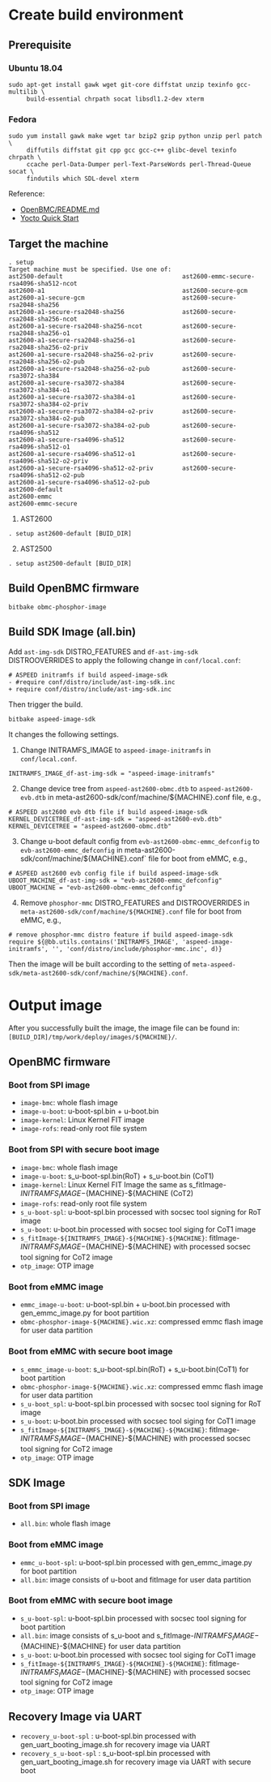 # Create build environment
## Prerequisite
### Ubuntu 18.04
```
sudo apt-get install gawk wget git-core diffstat unzip texinfo gcc-multilib \
     build-essential chrpath socat libsdl1.2-dev xterm
```

### Fedora
```
sudo yum install gawk make wget tar bzip2 gzip python unzip perl patch \
     diffutils diffstat git cpp gcc gcc-c++ glibc-devel texinfo chrpath \
     ccache perl-Data-Dumper perl-Text-ParseWords perl-Thread-Queue socat \
     findutils which SDL-devel xterm
```

Reference:
- [OpenBMC/README.md](https://github.com/openbmc/openbmc#1-prerequisite)
- [Yocto Quick Start](https://www.yoctoproject.org/docs/1.8/yocto-project-qs/yocto-project-qs.html#the-linux-distro)

## Target the machine
```
. setup
Target machine must be specified. Use one of:
ast2500-default                                 ast2600-emmc-secure-rsa4096-sha512-ncot
ast2600-a1                                      ast2600-secure-gcm
ast2600-a1-secure-gcm                           ast2600-secure-rsa2048-sha256
ast2600-a1-secure-rsa2048-sha256                ast2600-secure-rsa2048-sha256-ncot
ast2600-a1-secure-rsa2048-sha256-ncot           ast2600-secure-rsa2048-sha256-o1
ast2600-a1-secure-rsa2048-sha256-o1             ast2600-secure-rsa2048-sha256-o2-priv
ast2600-a1-secure-rsa2048-sha256-o2-priv        ast2600-secure-rsa2048-sha256-o2-pub
ast2600-a1-secure-rsa2048-sha256-o2-pub         ast2600-secure-rsa3072-sha384
ast2600-a1-secure-rsa3072-sha384                ast2600-secure-rsa3072-sha384-o1
ast2600-a1-secure-rsa3072-sha384-o1             ast2600-secure-rsa3072-sha384-o2-priv
ast2600-a1-secure-rsa3072-sha384-o2-priv        ast2600-secure-rsa3072-sha384-o2-pub
ast2600-a1-secure-rsa3072-sha384-o2-pub         ast2600-secure-rsa4096-sha512
ast2600-a1-secure-rsa4096-sha512                ast2600-secure-rsa4096-sha512-o1
ast2600-a1-secure-rsa4096-sha512-o1             ast2600-secure-rsa4096-sha512-o2-priv
ast2600-a1-secure-rsa4096-sha512-o2-priv        ast2600-secure-rsa4096-sha512-o2-pub
ast2600-a1-secure-rsa4096-sha512-o2-pub
ast2600-default
ast2600-emmc
ast2600-emmc-secure
```

1. AST2600

```
. setup ast2600-default [BUID_DIR]
```

2. AST2500

```
. setup ast2500-default [BUID_DIR]
```

## Build OpenBMC firmware
```
bitbake obmc-phosphor-image
```

## Build SDK Image (all.bin)
Add `ast-img-sdk` DISTRO_FEATURES and `df-ast-img-sdk` DISTROOVERRIDES to apply the following change in `conf/local.conf`:

```
# ASPEED initramfs if build aspeed-image-sdk
- #require conf/distro/include/ast-img-sdk.inc
+ require conf/distro/include/ast-img-sdk.inc
```

Then trigger the build.

```
bitbake aspeed-image-sdk
```

It changes the following settings.
1. Change INITRAMFS_IMAGE to `aspeed-image-initramfs` in `conf/local.conf`.

```
INITRAMFS_IMAGE_df-ast-img-sdk = "aspeed-image-initramfs"
```

2. Change device tree from `aspeed-ast2600-obmc.dtb` to `aspeed-ast2600-evb.dtb` in meta-ast2600-sdk/conf/machine/${MACHINE}.conf file, e.g.,

```
# ASPEED ast2600 evb dtb file if build aspeed-image-sdk
KERNEL_DEVICETREE_df-ast-img-sdk = "aspeed-ast2600-evb.dtb"
KERNEL_DEVICETREE = "aspeed-ast2600-obmc.dtb"
```

3. Change u-boot default config from `evb-ast2600-obmc-emmc_defconfig` to `evb-ast2600-emmc_defconfig` in meta-ast2600-sdk/conf/machine/${MACHINE}.conf` file for boot from eMMC, e.g.,

```
# ASPEED ast2600 evb config file if build aspeed-image-sdk
UBOOT_MACHINE_df-ast-img-sdk = "evb-ast2600-emmc_defconfig"
UBOOT_MACHINE = "evb-ast2600-obmc-emmc_defconfig"
```

4. Remove `phosphor-mmc` DISTRO_FEATURES and DISTROOVERRIDES in `meta-ast2600-sdk/conf/machine/${MACHINE}.conf` file for boot from eMMC, e.g.,

```
# remove phosphor-mmc distro feature if build aspeed-image-sdk
require ${@bb.utils.contains('INITRAMFS_IMAGE', 'aspeed-image-initramfs', '', 'conf/distro/include/phosphor-mmc.inc', d)}
```

Then the image will be built according to the setting of `meta-aspeed-sdk/meta-ast2600-sdk/conf/machine/${MACHINE}.conf`.

# Output image
After you successfully built the image, the image file can be found in: `[BUILD_DIR]/tmp/work/deploy/images/${MACHINE}/`.

## OpenBMC firmware

### Boot from SPI image
- `image-bmc`: whole flash image
- `image-u-boot`: u-boot-spl.bin + u-boot.bin
- `image-kernel`: Linux Kernel FIT image
- `image-rofs`: read-only root file system

### Boot from SPI with secure boot image
- `image-bmc`: whole flash image
- `image-u-boot`: s_u-boot-spl.bin(RoT) + s_u-boot.bin (CoT1)
- `image-kernel`: Linux Kernel FIT Image the same as s_fitImage-${INITRAMFS_IMAGE}-${MACHINE}-${MACHINE (CoT2)
- `image-rofs`: read-only root file system
- `s_u-boot-spl`: u-boot-spl.bin processed with socsec tool signing for RoT image
- `s_u-boot`: u-boot.bin processed with socsec tool siging for CoT1 image
- `s_fitImage-${INITRAMFS_IMAGE}-${MACHINE}-${MACHINE}`: fitImage-${INITRAMFS_IMAGE}-${MACHINE}-${MACHINE} with processed socsec tool signing for CoT2 image
- `otp_image`: OTP image

### Boot from eMMC image
- `emmc_image-u-boot`: u-boot-spl.bin + u-boot.bin processed with gen\_emmc\_image.py for boot partition
- `obmc-phosphor-image-${MACHINE}.wic.xz`: compressed emmc flash image for user data partition

### Boot from eMMC with secure boot image
- `s_emmc_image-u-boot`: s_u-boot-spl.bin(RoT) + s_u-boot.bin(CoT1) for boot partition
- `obmc-phosphor-image-${MACHINE}.wic.xz`: compressed emmc flash image for user data partition
- `s_u-boot_spl`: u-boot-spl.bin processed with socsec tool signing for RoT image
- `s_u-boot`: u-boot.bin processed with socsec tool siging for CoT1 image
- `s_fitImage-${INITRAMFS_IMAGE}-${MACHINE}-${MACHINE}`: fitImage-${INITRAMFS_IMAGE}-${MACHINE}-${MACHINE} with processed socsec tool signing for CoT2 image
- `otp_image`: OTP image

## SDK Image

### Boot from SPI image
- `all.bin`: whole flash image

### Boot from eMMC image
- `emmc_u-boot-spl`: u-boot-spl.bin processed with gen\_emmc\_image.py for boot partition
- `all.bin`: image consists of u-boot and fitImage for user data partition

### Boot from eMMC with secure boot image
- `s_u-boot-spl`: u-boot-spl.bin processed with socsec tool signing for boot partition
- `all.bin`: image consists of s_u-boot and s_fitImage-${INITRAMFS_IMAGE}-${MACHINE}-${MACHINE} for user data partition
- `s_u-boot`: u-boot.bin processed with socsec tool siging for CoT1 image
- `s_fitImage-${INITRAMFS_IMAGE}-${MACHINE}-${MACHINE}`: fitImage-${INITRAMFS_IMAGE}-${MACHINE}-${MACHINE} with processed socsec tool signing for CoT2 image
- `otp_image`: OTP image

## Recovery Image via UART
- `recovery_u-boot-spl` : u-boot-spl.bin processed with gen_uart_booting_image.sh for recovery image via UART
- `recovery_s_u-boot-spl` : s_u-boot-spl.bin processed with gen_uart_booting_image.sh for recovery image via UART with secure boot

